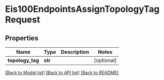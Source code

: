 # Eis100EndpointsAssignTopologyTagRequest

## Properties
Name | Type | Description | Notes
------------ | ------------- | ------------- | -------------
**topology_tag** | **str** |  | [optional] 

[[Back to Model list]](../README.md#documentation-for-models) [[Back to API list]](../README.md#documentation-for-api-endpoints) [[Back to README]](../README.md)


